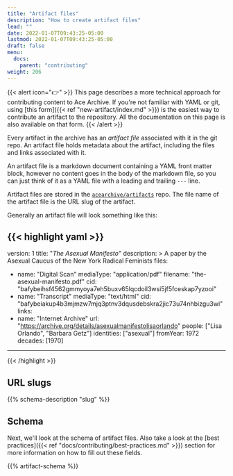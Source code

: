 ```yaml
---
title: "Artifact files"
description: "How to create artifact files"
lead: ""
date: 2022-01-07T09:43:25-05:00
lastmod: 2022-01-07T09:43:25-05:00
draft: false
menu:
  docs:
    parent: "contributing"
weight: 206
---
```


{{< alert icon="👉" >}}
This page describes a more technical approach for contributing content to Ace
Archive. If you're not familiar with YAML or git, using [this form]({{<
ref "new-artifact/index.md" >}}) is the easiest way to contribute an artifact to
the repository. All the documentation on this page is also available on that
form.
{{< /alert >}}

Every artifact in the archive has an *artifact file* associated with it in the
git repo. An artifact file holds metadata about the artifact, including the
files and links associated with it.

An artifact file is a markdown document containing a YAML front matter block,
however no content goes in the body of the markdown file, so you can just think
of it as a YAML file with a leading and trailing `---` line.

Artifact files are stored in
the [`acearchive/artifacts`](https://github.com/acearchive/artifacts)
repo. The file name of the artifact file is the URL slug of the artifact.

Generally an artifact file will look something like this:

{{< highlight yaml >}}
---
version: 1
title: "<em>The Asexual Manifesto</em>"
description: >
    A paper by the Asexual Caucus of the New York Radical Feminists
files:
  - name: "Digital Scan"
    mediaType: "application/pdf"
    filename: "the-asexual-manifesto.pdf"
    cid: "bafybeihsf4562gmmyoya7eh5buxv65lqcdoil3wsi5jf5fceskap7yzooi"
  - name: "Transcript"
    mediaType: "text/html"
    cid: "bafybeiakup4b3mjmzw7mjq3ptnv3dqusdebskra2jic73u74nhbizgu3wi"
links:
  - name: "Internet Archive"
    url: "https://archive.org/details/asexualmanifestolisaorlando"
people: ["Lisa Orlando", "Barbara Getz"]
identities: ["asexual"]
fromYear: 1972
decades: [1970]
---
{{< /highlight >}}

## URL slugs

{{% schema-description "slug" %}}

## Schema

Next, we'll look at the schema of artifact files. Also take a look at the
[best practices]({{< ref "docs/contributing/best-practices.md" >}}) section for
more information on how to fill out these fields.

{{% artifact-schema %}}

